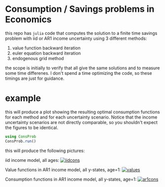 

# Consumption / Savings problems in Economics

this repo has `julia` code that computes the solution to a finite time savings problem with iid or AR1 income uncertainty using 3 different methods:

1. value function backward iteration
2. euler equation backward iteration
3. endogenous grid method

the scope is initially to verify that all give the same solutions and to measure some time differenes. I don't spend a time optimizing the code, so these timings are just for guidance.

# example

this will produce a plot showing the resulting optimal consumption functions for each method and for each uncertainty scenario. Notice that the income uncertainty scenarios are not directly comparable, so you shouldn't expect the figures to be identical.

```julia
using ConsProb
ConsProb.run()
```

this will produce the following pictures:

iid income model, all ages:
[![iidcons](https://dl.dropboxusercontent.com/u/109115/ConsProb.jl/iidCons.png)]()

Value functions in AR1 income model, all y-states, age=1:
[![values](https://dl.dropboxusercontent.com/u/109115/ConsProb.jl/AR1vals.png)]()

Consumption functions in AR1 income model, all y-states, age=1:
[![ar1cons](https://dl.dropboxusercontent.com/u/109115/ConsProb.jl/AR1Cons.png)]()
